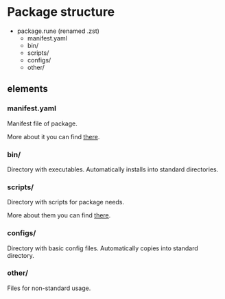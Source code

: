 # Package structure

- package.rune (renamed .zst)
    - manifest.yaml
    - bin/
    - scripts/
    - configs/
    - other/

## elements

### manifest.yaml

Manifest file of package.

More about it you can find [there](manifest.md).

### bin/

Directory with executables. Automatically installs into standard directories.

### scripts/

Directory with scripts for package needs.

More about them you can find [there](scipts.md).

### configs/

Directory with basic config files. Automatically copies into standard directory.

### other/

Files for non-standard usage.